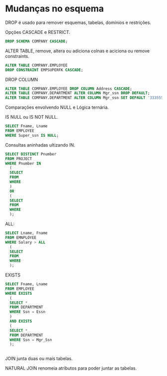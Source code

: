 # Mudanças no esquema

DROP é usado para remover esquemas, tabelas, domínios e restrições.

Opções CASCADE e RESTRICT.
```sql
DROP SCHEMA COMPANY CASCADE;
```

ALTER TABLE, remove, altera ou adiciona colnas e aciciona ou remove constraints.
```sql
ALTER TABLE COMPANY.EMPLOYEE
DROP CONSTRAINT EMPSUPERFK CASCADE;
```

DROP COLUMN
```sql
ALTER TABLE COMPANY.EMPLOYEE DROP COLUMN Address CASCADE;
ALTER TABLE COMPANY.DEPARTMENT ALTER COLUMN Mgr_ssn DROP DEFAULT;
ALTER TABLE COMPANY.DEPARTMENT ALTER COLUMN Mgr_ssn SET DEFAULT '33355566';
```

Comparações envolvendo NULL e Lógica ternária.

IS NULL ou IS NOT NULL.
```sql
SELECT Fname, Lname
FROM EMPLOYEE
WHERE Super_ssn IS NULL;
```

Consultas aninhadas ultizando IN.
```sql
SELECT DISTINCT Pnumber
FROM PROJECT
WHERE Pnumber IN
  (
  SELECT
  FROM
  WHERE
  )
  OR
  (
  SELECT
  FROM
  WHERE
  );
```

ALL:
```sql
SELECT Lname, Fname
FROM EMNPLOYEE
WHERE Salary > ALL
  (
  SELECT
  FROM
  WHERE
  );
```

EXISTS
```sql
SELECT Fname, Lname
FROM EMPLOYEE
WHERE EXISTS
  (
  SELECT *
  FROM DEPARTMENT
  WHERE Ssn = Essn
  )
  AND EXISTS
  (
  SELECT *
  FROM DEPARTMENT
  WHERE Ssn = Mgr_Ssn
  );
   
```

JOIN junta duas ou mais tabelas.

NATURAL JOIN renomeia atributos para poder juntar as tabelas.
